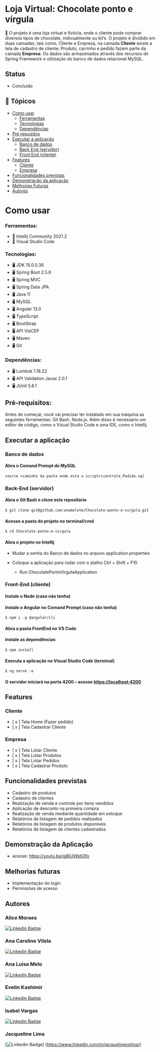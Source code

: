 # Loja Virtual: Chocolate ponto e vírgula

🍫 O projeto é uma loja virtual e fictícia, onde o cliente pode comprar diversos tipos de chocolate, indivualmente ou kit’s. O projeto é dividido em duas camadas, tais como, Cliente e Empresa, na camada **Cliente** existe a tela de cadastro de cliente; Produto, carrinho e pedido fazem parte da camada **Empresa**. Os dados são armazenados através dos recursos do Spring Framework e utilização do banco de dados relacional MySQL. 

## Status
- Concluído

## 📌 Tópicos

* [Como usar](#como-usar)
	- [Ferramentas](#ferramentas)
	- [Tecnologias](#tecnologias)
	- [Dependências](#dependências)
* [Pré requisitos](#pré-requisitos)
* [Executar a aplicação](#executar-a-aplicação)
	- [Banco de dados](#banco-de-dados)
	- [Back End (servidor)](#back-end-servidor)
	- [Front End (cliente)](#front-end-cliente)
* [Features](#features) 
	- [Cliente](#cliente)
	- [Empresa](#empresa)
* [Funcionalidades previstas](#funcionalidades-previstas)
* [Demonstração da aplicação](#demonstração-da-aplicação)
* [Melhorias Futuras](#melhorias-futuras) 
* [Autores](#autores)

# Como usar
### Ferramentas:
* 🔧  Intellij Community 2021.2
* 🔧  Visual Studio Code

### Tecnologias:
* 🖥  JDK 15.0.0.36
* 🖥  Spring Boot 2.5.6
* 🖥  Spring MVC
* 🖥  Spring Data JPA 
* 🖥  Java 11
* 🖥  MySQL
* 🖥  Angular 13.0
* 🖥  TypeScript
* 🖥  BootStrap
* 🖥  API ViaCEP
* 🖥  Maven
* 🖥  Git

### Dependências:
* 🖥  Lombok 1.18.22
* 🖥  API Validation Javax 2.0.1
* 🖥  JUnit 5.8.1


## Pré-requisitos:
Antes de começar, você vai precisar ter instalado em sua máquina as seguintes ferramentas: Git Bash, Node.js.
Além disso é necessário um editor de código, como o Visual Studio Code e uma IDE, como o Intellij.

## Executar a aplicação

### Banco de dados

#### Abra o Comand Prompt do MySQL
	source <caminho da pasta onde esta o script>\controle_Pedido.sql

### Back-End (servidor)

#### Abra o Git Bash e clone este repositório
	$ git clone git@github.com:anamelotm/Chocolate-ponto-e-virgula.git
	
#### Acesse a pasta do projeto no terminal/cmd
	$ cd Chocolate-ponto-e-virgula

#### Abra o projeto no Intellij

* Mudar a senha do Banco de dados no arquivo application.properties

* Coloque a aplicação para rodar com o atalho Ctrl + Shift + F10
	* Run ChocolatePontoVirgulaApplication

### Front-End (cliente)

#### Instale o Node (caso não tenha)
#### Instale o Angular no Comand Prompt (caso não tenha)
	$ npm i -g @angular/cli

#### Abra a pasta FrontEnd no VS Code
#### Instale as dependências
	$ npm install

#### Executa a aplicação no Visual Studio Code (terminal)
	$ ng serve -o

#### O servidor iniciará na porta 4200 – acesse <https://localhost:4200>


## Features

### Cliente
- [ x ] Tela Home (Fazer pedido)
- [ x ] Tela Cadastrar Cliente

### Empresa
- [ x ] Tela Listar Cliente
- [ x ] Tela Listar Produtos
- [ x ] Tela Listar Pedidos
- [ x ] Tela Cadastrar Produto

## Funcionalidades previstas

* Cadastro de produtos
* Cadastro de clientes
* Realização de venda e controle por itens vendidos
* Aplicação de desconto na primeira compra
* Realização de venda mediante quantidade em estoque
* Relatórios de listagem de pedidos realizados
* Relatórios de listagem de produtos disponíveis
* Relatórios de listagem de clientes cadastrados

## Demonstração da Aplicação
* acesse: <https://youtu.be/gjBiUWb63fo>

## Melhorias futuras

* Implementação do login
* Permissões de acesso

## Autores

### Alice Moraes
[![Linkedin Badge](https://img.shields.io/badge/-Alice-blue?style=flat-square&logo=Linkedin&logoColor=white&link=https:https://www.linkedin.com/in/alicefms/)](https://www.linkedin.com/in/alicefms/)

### Ana Caroline Vilela
[![Linkedin Badge](https://img.shields.io/badge/-Ana_Caroline-blue?style=flat-square&logo=Linkedin&logoColor=white&link=https:https://www.linkedin.com/in/ana-caroline-vilela-53a824209/)](https://www.linkedin.com/in/ana-caroline-vilela-53a824209/)

### Ana Luísa Melo
[![Linkedin Badge](https://img.shields.io/badge/-Ana_Luísa-blue?style=flat-square&logo=Linkedin&logoColor=white&link=https://www.linkedin.com/in/analuisatmelo/)](https://www.linkedin.com/in/analuisatmelo/) 

### Evelin Kashimir
[![Linkedin Badge](https://img.shields.io/badge/-Evellin-blue?style=flat-square&logo=Linkedin&logoColor=white&link=https://www.linkedin.com/in/evelin-kashimir-ferraz-4a6553210/)](https://www.linkedin.com/in/evelin-kashimir-ferraz-4a6553210/) 

### Isabel Vargas
[![Linkedin Badge](https://img.shields.io/badge/-Isabel-blue?style=flat-square&logo=Linkedin&logoColor=white&link=https://www.linkedin.com/in/isabel-vargas-desenvolvedora/)](https://www.linkedin.com/in/isabel-vargas-desenvolvedora/) 

### Jacqueline Lima
[![Linkedin Badge](https://img.shields.io/badge/-Isabel-blue?style=flat-square&logo=Linkedin&logoColor=white&link=https://www.linkedin.com/in/jacquelinepslima/)]
(https://www.linkedin.com/in/jacquelinepslima/)
